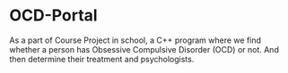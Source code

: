 # OCD-Portal
As a part of Course Project in school, a C++ program where we find whether a person has Obsessive Compulsive Disorder (OCD) or not. And then determine their treatment and psychologists.
